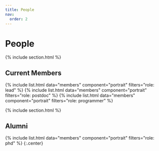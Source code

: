 ```yaml
---
title: People
nav:
  order: 2
---
```


# <i class="fas fa-users"></i>People

{% include section.html %}

## Current Members

{%
  include list.html
  data="members"
  component="portrait"
  filters="role: lead"
%}
{%
  include list.html
  data="members"
  component="portrait"
  filters="role: postdoc"
%}
{%
  include list.html
  data="members"
  component="portrait"
  filters="role: programmer"
%}

{% include section.html %}

## Alumni

{%
  include list.html
  data="members"
  component="portrait"
  filters="role: phd"
%}
{:.center}
